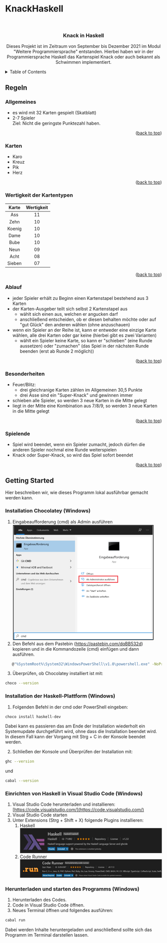 # KnackHaskell
<div id="top"></div>


<!-- PROJECT LOGO -->
<br />
<div align="center">
<h3 align="center">Knack in Haskell</h3>

  <p align="center">
    Dieses Projekt ist im Zeitraum von September bis Dezember 2021 im Modul "Weitere Programmiersprache" entstanden. Hierbei haben wir in der Programmiersprache Haskell das Kartenspiel Knack oder auch bekannt als Schwimmen implementiert.
    <br />
  </p>
</div>

<!-- TABLE OF CONTENTS -->
<details>
  <summary>Table of Contents</summary>
  <ol>
    <li>
      <a href="#regeln">Regeln</a>
      <ul>
        <li><a href="#allgemeines">Allgemeines</a></li>
        <li><a href="#karten">Karten</a></li>
        <li><a href="#wertigkeit-der-kartentypen">Wertigkeit der Kartentypen</a></li>
        <li><a href="#ablauf">Ablauf</a></li>
        <li><a href="#besonderheiten">Besonderheiten</a></li>
        <li><a href="#spielende">Spielende</a></li>
      </ul>
    </li>
    <li>
      <a href="#getting-started">Getting Started</a>
      <ul>
        <li><a href="#installation-chocolatey-windows">Installation Chocolatey (Windows)</a></li>
        <li><a href="#installation-der-haskell-plattform-windows">Installation der Haskell-Plattform (Windows)</a></li>
        <li><a href="#einrichten-von-haskell-in-visual-studio-code-windows">Einrichten von Haskell in Visual Studio Code (Windows)</a></li>
        <li><a href="#herunterladen-und-starten-des-programms-windows">Herunterladen und starten des Programms (Windows)</a></li>
      </ul>
    </li>
  </ol>
</details>



<!-- ABOUT THE PROJECT -->
## Regeln

### Allgemeines

* es wird mit 32 Karten gespielt (Skatblatt)
* 2-7 Spieler
<br />Ziel: Nicht die geringste Punktezahl haben.


<p align="right">(<a href="#top">back to top</a>)</p>

### Karten

* Karo
* Kreuz
* Pik
* Herz

<p align="right">(<a href="#top">back to top</a>)</p>

### Wertigkeit der Kartentypen

Karte | Wertigkeit
:---: | :---:
Ass | 11
Zehn | 10
Koenig | 10
Dame | 10
Bube | 10
Neun | 09
Acht | 08
Sieben | 07

<p align="right">(<a href="#top">back to top</a>)</p>

### Ablauf

* jeder Spieler erhält zu Beginn einen Kartenstapel bestehend aus 3 Karten
* der Karten-Ausgeber teilt sich selbst 2 Kartenstapel aus
    * wählt sich einen aus, welchen er angucken darf
    * anschließend entscheiden, ob er diesen behalten möchte oder auf "gut Glück" den anderen wählen (ohne anzuschauen)
* wenn ein Spieler an der Reihe ist, kann er entweder eine einzige Karte wählen, alle drei Karten oder gar keine (hierbei gibt es zwei Varianten)
    * wählt ein Spieler keine Karte, so kann er "schieben" (eine Runde aussetzen) oder "zumachen" (das Spiel in der nächsten Runde beenden (erst ab Runde 2 möglich))

<p align="right">(<a href="#top">back to top</a>)</p>

### Besonderheiten

* Feuer/Blitz:
    * drei gleichranige Karten zählen im Allgemeinen 30,5 Punkte
    * drei Asse sind ein "Super-Knack" und gewinnen immer
* schieben alle Spieler, so werden 3 neue Karten in die Mitte gelegt
* liegt in der Mitte eine Kombination aus 7/8/9, so werden 3 neue Karten in die Mitte gelegt

<p align="right">(<a href="#top">back to top</a>)</p>

### Spielende

* Spiel wird beendet, wenn ein Spieler zumacht, jedoch dürfen die anderen Spieler nochmal eine Runde weiterspielen
* Knack oder Super-Knack, so wird das Spiel sofort beendet

<p align="right">(<a href="#top">back to top</a>)</p>

<!-- ---------------------------------------------------------------- GETTING STARTED ---------------------------------------------------------------- -->
## Getting Started

Hier beschreiben wir, wie dieses Programm lokal ausführbar gemacht werden kann.

### Installation Chocolatey (Windows)

1. Eingabeaufforderung (cmd) als Admin ausführen <br />![Bild cmd](img/windows10cmd.png)
2. Den Befehl aus dem Pastebin (https://pastebin.com/dqBB532d) kopieren und in die Kommandozeile (cmd) einfügen und dann ausführen.
```sh
   @"%SystemRoot%\System32\WindowsPowerShell\v1.0\powershell.exe" -NoProfile -InputFormat None -ExecutionPolicy Bypass -Command "[System.Net.ServicePointManager]::SecurityProtocol = 3072; iex ((New-Object System.Net.WebClient).DownloadString('https://community.chocolatey.org/install.ps1'))" && SET "PATH=%PATH%;%ALLUSERSPROFILE%\chocolatey\bin" 
   ```
3. Überprüfen, ob Chocolatey installiert ist mit:
  ```sh
  choco --version
  ```
### Installation der Haskell-Plattform (Windows)

1. Folgenden Befehl in der cmd oder PowerShell eingeben:
  ```sh
  choco install haskell-dev
  ```
  Dabei kann es passieren das am Ende der Installation wiederholt ein
Systemupdate durchgeführt wird, ohne dass die Installation beendet wird. In
diesem Fall kann der Vorgang mit Strg + C in der Konsole beendet werden.

2. Schließen der Konsole und Überprüfen der Installation mit:
  ```sh
  ghc --version
  ```
  und 
  ```sh
  cabal --version
  ```
### Einrichten von Haskell in Visual Studio Code (Windows)

1. Visual Studio Code herunterladen und installieren: [https://code.visualstudio.com/](https://code.visualstudio.com/)
2. Visual Studio Code starten
3. Unter Extensions (Strg + Shift + X) folgende Plugins installieren:
   1. Haskell<br />![Bild Haskell Plugin](img/haskellPlugin.png)
   2. Code Runner <br />![Bild CodeRunner Plugin](img/codeRunnerPlugin.png)

### Herunterladen und starten des Programms (Windows)

1. Herunterladen des Codes.
2. Code in Visual Studio Code öffnen.
3. Neues Terminal öffnen und folgendes ausführen:
  ```sh
  cabal run
  ```
  Dabei werden Inhalte heruntergeladen und anschließend sollte sich das Programm im Terminal darstellen lassen.


<!-- 
README Template: https://github.com/othneildrew/Best-README-Template/blob/master/BLANK_README.md?plain=1
-->
